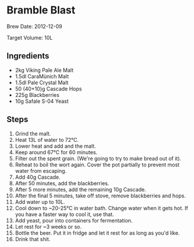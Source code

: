 Bramble Blast
=============

Brew Date: 2012-12-09

Target Volume: 10L

Ingredients
-----------
* 2kg Viking Pale Ale Malt
* 1.5dl CaraMünich Malt
* 1.5dl Pale Crystal Malt
* 50 (40+10)g Cascade Hops
* 225g Blackberries
* 10g Safale S-04 Yeast

Steps
-----
1. Grind the malt.
2. Heat 13L of water to 72°C.
3. Lower heat and add and the malt.
4. Keep around 67°C for 60 minutes.
5. Filter out the spent grain. (We're going to try to make bread out of it).
6. Reheat to boil the wort again. Cover the pot partially to prevent most water
   from escaping.
7. Add 40g Cascade. 
8. After 50 minutes, add the blackberries.
9. After 5 more minutes, add the remaining 10g Cascade.
10. After the final 5 minutes, take off stove, remove blackberries and hops.
11. Add water up to 10L.
12. Cool down to ~20-25°C in water bath. Change water when it gets hot. If you
    have a faster way to cool it, use that.
13. Add yeast, pour into containers for fermentation.
14. Let rest for ~3 weeks or so.
15. Bottle the beer. Put it in fridge and let it rest for as long as you'd like.
16. Drink that shit.
